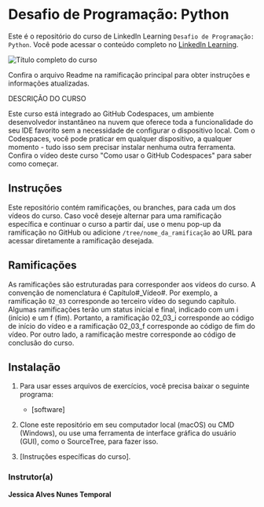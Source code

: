 # Desafio de Programação: Python 

Este é o repositório do curso de LinkedIn Learning `Desafio de Programação: Python`. Você pode acessar o conteúdo completo no [LinkedIn Learning][lil-course-url].

![Título completo do curso][lil-thumbnail-url] 

Confira o arquivo Readme na ramificação principal para obter instruções e informações atualizadas. 

DESCRIÇÃO DO CURSO 

Este curso está integrado ao GitHub Codespaces, um ambiente desenvolvedor instantâneo na nuvem que oferece toda a funcionalidade do seu IDE favorito sem a necessidade de configurar o dispositivo local. Com o Codespaces, você pode praticar em qualquer dispositivo, a qualquer momento - tudo isso sem precisar instalar nenhuma outra ferramenta. Confira o vídeo deste curso "Como usar o GitHub Codespaces" para saber como começar. 

## Instruções 
Este repositório contém ramificações, ou branches, para cada um dos vídeos do curso. Caso você deseje alternar para uma ramificação específica e continuar o curso a partir daí, use o menu pop-up da ramificação no GitHub ou adicione `/tree/nome_da_ramificação` ao URL para acessar diretamente a ramificação desejada. 

## Ramificações 
As ramificações são estruturadas para corresponder aos vídeos do curso. A convenção de nomenclatura é Capítulo#_Vídeo#. Por exemplo, a ramificação `02_03` corresponde ao terceiro vídeo do segundo capítulo. Algumas ramificações terão um status inicial e final, indicado com um i (início) e um f (fim). Portanto, a ramificação 02_03_i corresponde ao código de início do vídeo e a ramificação 02_03_f corresponde ao código de fim do vídeo. Por outro lado, a ramificação mestre corresponde ao código de conclusão do curso. 

## Instalação
1. Para usar esses arquivos de exercícios, você precisa baixar o seguinte programa: 
	- [software]
	
2. Clone este repositório em seu computador local (macOS) ou CMD (Windows), ou use uma ferramenta de interface gráfica do usuário (GUI), como o SourceTree, para fazer isso. 
3. [Instruções específicas do curso].

### Instrutor(a)

**Jessica Alves Nunes Temporal**

[0]: # (Replace these placeholder URLs with actual course URLs)
[lil-course-url]: https://www.linkedin.com/learning/desafio-de-programacao-python/
[lil-thumbnail-url]: https://media.licdn.com/dms/image/D4D0DAQEYJKIEVqEQpw/learning-public-crop_675_1200/0/1715683439524?e=2147483647&v=beta&t=FeVEXV_FqPtOkrkBSfX66-g5DdWeCP_rk3-SP0oX4Ts


[1]: # (End of BP-Instruction ###############################################################################################)

